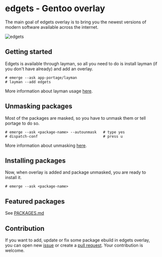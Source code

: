 # edgets - Gentoo overlay

The main goal of edgets overlay is to bring you the newest versions of modern software available across the internet.

![edgets](https://user-images.githubusercontent.com/17854950/89108167-99178780-d436-11ea-9a0d-209319390f5b.png)

## Getting started

Edgets is available through layman, so all you need to do is install layman (if you don't have already) and add an overlay.

```
# emerge --ask app-portage/layman
# layman --add edgets
```

More information about layman usage [here](https://wiki.gentoo.org/wiki/Layman#Usage).

## Unmasking packages

Most of the packages are masked, so you have to unmask them or tell portage to do so.

```
# emerge --ask <package-name> --autounmask   # type yes
# dispatch-conf                              # press u
```

More information about unmasking [here](https://wiki.gentoo.org/wiki/Knowledge_Base:Unmasking_a_package).

## Installing packages

Now, when overlay is added and package unmasked, you are ready to install it.

```
# emerge --ask <package-name>
```

## Featured packages

See [PACKAGES.md](https://github.com/BlueManCZ/edgets/blob/master/PACKAGES.md)

## Contribution

If you want to add, update or fix some package ebuild in edgets overlay,<br>
you can open new [issue](https://github.com/BlueManCZ/edgets/issues) or create a [pull request](https://github.com/BlueManCZ/edgets/pulls). Your contribution is welcome.
